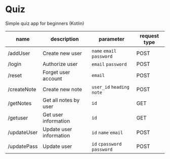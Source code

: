 # Quiz
Simple quiz app for beginners (Kotlin)


<table>
<thead>
<tr>
<th>name</th>
<th>description</th>
<th>parameter</th>
<th>request type</th>
</tr>
</thead>
<tbody>
<tr>
<td>/addUser</td>
<td>Create new user</td>
<td><code>name</code> <code>email</code> <code>password</code></td>
<td>POST</td>
</tr>
<tr>
<td>/login</td>
<td>Authorize user</td>
<td><code>email</code> <code>password</code></td>
<td>POST</td>
</tr>
<tr>
<td>/reset</td>
<td>Forget user account</td>
<td><code>email</code></td>
<td>POST</td>
</tr>
<tr>
<td>/createNote</td>
<td>Create new note</td>
<td><code>user_id</code> <code>heading</code>  <code>note</code></td>
<td>POST</td>
</tr>
<tr>
<td>/getNotes</td>
<td>Get all notes by user</td>
<td><code>id</code></td>
<td>GET</td>
</tr>
<tr>
<td>/getuser</td>
<td>Get user information</td>
<td><code>id</code></td>
<td>GET</td>
</tr>
<tr>
<td>/updateUser</td>
<td>Update user information</td>
<td><code>id</code> <code>name</code> <code>email</code></td>
<td>POST</td>
</tr>
<tr>
<td>/updatePass</td>
<td>Update user</td>
<td><code>id</code> <code>cpassword</code> <code>password</code></td>
<td>POST</td>
</tr>
</tbody>
</table>
